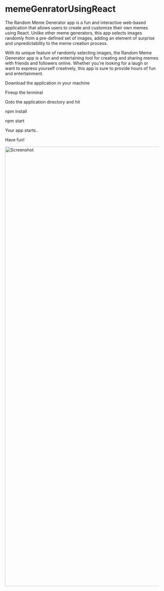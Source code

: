 # memeGenratorUsingReact

The Random Meme Generator app is a fun and interactive web-based application that allows users to create and customize their own memes using React. Unlike other meme generators, this app selects images randomly from a pre-defined set of images, adding an element of surprise and unpredictability to the meme creation process.

With its unique feature of randomly selecting images, the Random Meme Generator app is a fun and entertaining tool for creating and sharing memes with friends and followers online. Whether you're looking for a laugh or want to express yourself creatively, this app is sure to provide hours of fun and entertainment.

Download the application in your machine

Fireup the terminal 

Goto the application directory and hit

npm install

npm start

Your app starts..

Have fun!

<img width="1440" alt="Screenshot " src="https://user-images.githubusercontent.com/123617922/230768858-b1d525ad-da87-4f09-8cfd-323277b37b7d.png">



